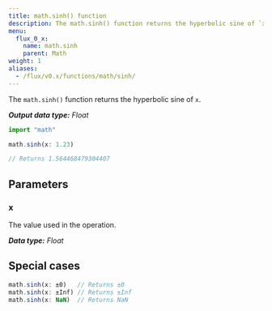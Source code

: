 ```yaml
---
title: math.sinh() function
description: The math.sinh() function returns the hyperbolic sine of `x`.
menu:
  flux_0_x:
    name: math.sinh
    parent: Math
weight: 1
aliases:
  - /flux/v0.x/functions/math/sinh/
---
```


The `math.sinh()` function returns the hyperbolic sine of `x`.

_**Output data type:** Float_

```js
import "math"

math.sinh(x: 1.23)

// Returns 1.564468479304407
```

## Parameters

### x
The value used in the operation.

_**Data type:** Float_

## Special cases
```js
math.sinh(x: ±0)   // Returns ±0
math.sinh(x: ±Inf) // Returns ±Inf
math.sinh(x: NaN)  // Returns NaN
```
